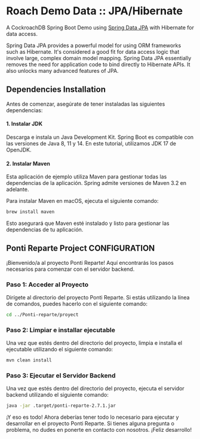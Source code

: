 # Roach Demo Data :: JPA/Hibernate

A CockroachDB Spring Boot Demo using [Spring Data JPA](https://spring.io/projects/spring-data-jpa)
with Hibernate for data access.

Spring Data JPA provides a powerful model for using ORM frameworks such as Hibernate. It's considered a good
fit for data access logic that involve large, complex domain model mapping. Spring Data JPA essentially
removes the need for application code to bind directly to Hibernate APIs. It also unlocks many advanced
features of JPA.

## Dependencies Installation

Antes de comenzar, asegúrate de tener instaladas las siguientes dependencias:

#### 1. Instalar JDK

Descarga e instala un Java Development Kit. Spring Boot es compatible con las versiones de Java 8, 11 y 14. En este tutorial, utilizamos JDK 17 de OpenJDK.

#### 2. Instalar Maven

Esta aplicación de ejemplo utiliza Maven para gestionar todas las dependencias de la aplicación. Spring admite versiones de Maven 3.2 en adelante.

Para instalar Maven en macOS, ejecuta el siguiente comando:

```bash
brew install maven
```

Esto asegurará que Maven esté instalado y listo para gestionar las dependencias de tu aplicación.

## Ponti Reparte Project CONFIGURATION

¡Bienvenido/a al proyecto Ponti Reparte! Aquí encontrarás los pasos necesarios para comenzar con el servidor backend.

### Paso 1: Acceder al Proyecto

Dirígete al directorio del proyecto Ponti Reparte. Si estás utilizando la línea de comandos, puedes hacerlo con el siguiente comando:

```bash
cd ../Ponti-reparte/proyect
```

### Paso 2: Limpiar e installar ejecutable

Una vez que estés dentro del directorio del proyecto, limpia e installa el ejecutable utilizando el siguiente comando:

```bash
mvn clean install
```

### Paso 3: Ejecutar el Servidor Backend

Una vez que estés dentro del directorio del proyecto, ejecuta el servidor backend utilizando el siguiente comando:

```bash
java -jar .target/ponti-reparte-2.7.1.jar
```

¡Y eso es todo! Ahora deberías tener todo lo necesario para ejecutar y desarrollar en el proyecto Ponti Reparte. Si tienes alguna pregunta o problema, no dudes en ponerte en contacto con nosotros. ¡Feliz desarrollo!
